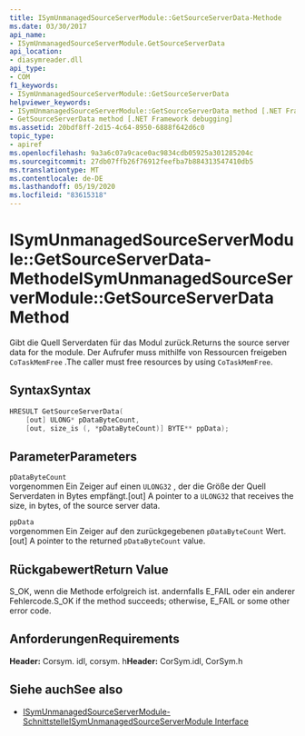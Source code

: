 ```yaml
---
title: ISymUnmanagedSourceServerModule::GetSourceServerData-Methode
ms.date: 03/30/2017
api_name:
- ISymUnmanagedSourceServerModule.GetSourceServerData
api_location:
- diasymreader.dll
api_type:
- COM
f1_keywords:
- ISymUnmanagedSourceServerModule::GetSourceServerData
helpviewer_keywords:
- ISymUnmanagedSourceServerModule::GetSourceServerData method [.NET Framework debugging]
- GetSourceServerData method [.NET Framework debugging]
ms.assetid: 20bdf8ff-2d15-4c64-8950-6888f642d6c0
topic_type:
- apiref
ms.openlocfilehash: 9a3a6c07a9cace0ac9834cdb05925a301285204c
ms.sourcegitcommit: 27db07ffb26f76912feefba7b884313547410db5
ms.translationtype: MT
ms.contentlocale: de-DE
ms.lasthandoff: 05/19/2020
ms.locfileid: "83615318"
---
```

# <a name="isymunmanagedsourceservermodulegetsourceserverdata-method"></a><span data-ttu-id="83fca-102">ISymUnmanagedSourceServerModule::GetSourceServerData-Methode</span><span class="sxs-lookup"><span data-stu-id="83fca-102">ISymUnmanagedSourceServerModule::GetSourceServerData Method</span></span>
<span data-ttu-id="83fca-103">Gibt die Quell Serverdaten für das Modul zurück.</span><span class="sxs-lookup"><span data-stu-id="83fca-103">Returns the source server data for the module.</span></span> <span data-ttu-id="83fca-104">Der Aufrufer muss mithilfe von Ressourcen freigeben `CoTaskMemFree` .</span><span class="sxs-lookup"><span data-stu-id="83fca-104">The caller must free resources by using `CoTaskMemFree`.</span></span>  
  
## <a name="syntax"></a><span data-ttu-id="83fca-105">Syntax</span><span class="sxs-lookup"><span data-stu-id="83fca-105">Syntax</span></span>  
  
```cpp  
HRESULT GetSourceServerData(  
    [out] ULONG* pDataByteCount,
    [out, size_is (, *pDataByteCount)] BYTE** ppData);  
```  
  
## <a name="parameters"></a><span data-ttu-id="83fca-106">Parameter</span><span class="sxs-lookup"><span data-stu-id="83fca-106">Parameters</span></span>  
 `pDataByteCount`  
 <span data-ttu-id="83fca-107">vorgenommen Ein Zeiger auf einen `ULONG32` , der die Größe der Quell Serverdaten in Bytes empfängt.</span><span class="sxs-lookup"><span data-stu-id="83fca-107">[out] A pointer to a `ULONG32` that receives the size, in bytes, of the source server data.</span></span>  
  
 `ppData`  
 <span data-ttu-id="83fca-108">vorgenommen Ein Zeiger auf den zurückgegebenen `pDataByteCount` Wert.</span><span class="sxs-lookup"><span data-stu-id="83fca-108">[out] A pointer to the returned `pDataByteCount` value.</span></span>  
  
## <a name="return-value"></a><span data-ttu-id="83fca-109">Rückgabewert</span><span class="sxs-lookup"><span data-stu-id="83fca-109">Return Value</span></span>  
 <span data-ttu-id="83fca-110">S_OK, wenn die Methode erfolgreich ist. andernfalls E_FAIL oder ein anderer Fehlercode.</span><span class="sxs-lookup"><span data-stu-id="83fca-110">S_OK if the method succeeds; otherwise, E_FAIL or some other error code.</span></span>  
  
## <a name="requirements"></a><span data-ttu-id="83fca-111">Anforderungen</span><span class="sxs-lookup"><span data-stu-id="83fca-111">Requirements</span></span>  
 <span data-ttu-id="83fca-112">**Header:** Corsym. idl, corsym. h</span><span class="sxs-lookup"><span data-stu-id="83fca-112">**Header:** CorSym.idl, CorSym.h</span></span>  
  
## <a name="see-also"></a><span data-ttu-id="83fca-113">Siehe auch</span><span class="sxs-lookup"><span data-stu-id="83fca-113">See also</span></span>

- [<span data-ttu-id="83fca-114">ISymUnmanagedSourceServerModule-Schnittstelle</span><span class="sxs-lookup"><span data-stu-id="83fca-114">ISymUnmanagedSourceServerModule Interface</span></span>](isymunmanagedsourceservermodule-interface.md)

